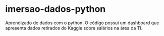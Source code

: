 # imersao-dados-python

Aprendizado de dados com o python. O código possui um dashboard que apresenta dados retirados do Kaggle sobre salários na área da TI.
